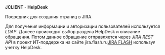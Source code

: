 **JCLIENT - HelpDesk**

Посредник для создания страниц в JIRA

Для получения информации и авторизации пользователей используется _LDAP_.
Далеее происходит  выбор раздела HelpDesk и описание обращения.
Потом данное обращение отправляется через _JIRA REST API_ 
в проект ИТ-поддержка на сайте jira.flash.ru[JIRA FLASH](http://jira.flash.ru) используя учетку HelpDesk.



